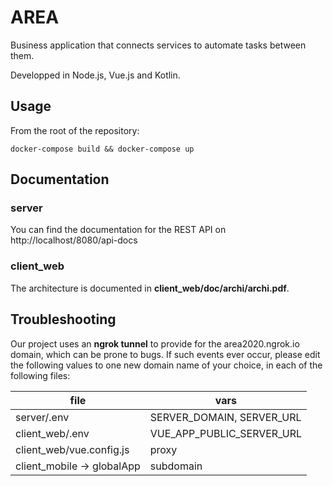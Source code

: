 # AREA

Business application that connects services to automate tasks between them.

Developped in Node.js, Vue.js and Kotlin.

## Usage

From the root of the repository:

    docker-compose build && docker-compose up

## Documentation
### server
You can find the documentation for the REST API on http://localhost/8080/api-docs

### client_web
The architecture is documented in **client_web/doc/archi/archi.pdf**.

## Troubleshooting

Our project uses an **ngrok tunnel** to provide for the area2020.ngrok.io domain, which can be prone to bugs.
If such events ever occur, please edit the following values to one new domain name of your choice, in each of the following files:

| file | vars |
|--|--|
| server/.env | SERVER_DOMAIN, SERVER_URL |
| client_web/.env | VUE_APP_PUBLIC_SERVER_URL |
| client_web/vue.config.js | proxy |
| client_mobile -> globalApp | subdomain |
